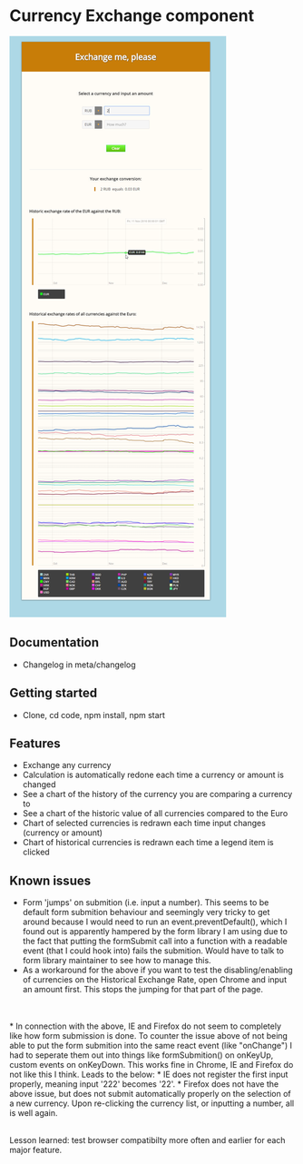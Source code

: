 # Currency Exchange component
![Screenshot](/meta/screenshot.png?raw=true)

## Documentation
* Changelog in meta/changelog

## Getting started
* Clone, cd code, npm install, npm start


## Features
* Exchange any currency
* Calculation is automatically redone each time a currency or amount is changed
* See a chart of the history of the currency you are comparing a currency to
* See a chart of the historic value of all currencies compared to the Euro
* Chart of selected currencies is redrawn each time input changes (currency or amount)
* Chart of historical currencies is redrawn each time a legend item is clicked

## Known issues
* Form 'jumps' on submition (i.e. input a number). This seems to be default form submition behaviour and seemingly very tricky to get around because I would need to run an event.preventDefault(), which I found out is apparently hampered by the form library I am using due to the fact that putting the formSubmit call into a function with a readable event (that I could hook into) fails the submition. Would have to talk to form library maintainer to see how to manage this.
* As a workaround for the above if you want to test the disabling/enabling of currencies on the Historical Exchange Rate, open Chrome and input an amount first. This stops the jumping for that part of the page.
<br />
<br />
* In connection with the above, IE and Firefox do not seem to completely like how form submission is done. To counter the issue above of not being able to put the form submition into the same react event (like "onChange") I had to seperate them out into things like formSubmition() on onKeyUp, custom events on onKeyDown. This works fine in Chrome, IE and Firefox do not like this I think. Leads to the below:
* IE does not register the first input properly, meaning input '222' becomes '22'.
* Firefox does not have the above issue, but does not submit automatically properly on the selection of a new currency. Upon re-clicking the currency list, or inputting a number, all is well again.

<br />
<br />

Lesson learned: test browser compatibilty more often and earlier for each major feature.
